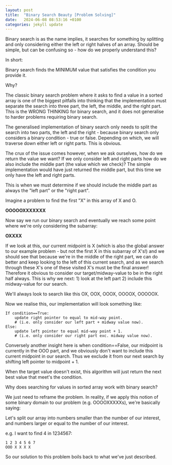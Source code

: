 ```yaml
---
layout: post
title:  "Binary Search Beauty [Problem Solving]"
date:   2024-06-08 08:53:16 +0100
categories: jekyll update
---
```


Binary search is as the name implies, it searches for something by splitting and only considering either the left or right halves of an array. Should be simple, but can be confusing so - how do we properly understand this? 

In short:

Binary search finds the MINIMUM value that satisfies the condition you provide it.

Why?

The classic binary search problem where it asks to find a value in a sorted array is one of the biggest pitfalls into thinking that the implementation must separate the search into three part, the left, the middle, and the right part. This is the WRONG THINKING for binary search, and it does not generalise to harder problems requiring binary search.

The generalised implementation of binary search only needs to split the search into two parts, the left and the right - because binary search only considers a binary condition - true or false. Depending on which, we will traverse down either left or right parts. This is obvious.

The crux of the issue comes however, when we ask ourselves, how do we return the value we want? If we only consider left and right parts how do we also include the middle part (the value which we check)? The simple implementation would have just returned the middle part, but this time we only have the left and right parts.

This is when we must determine if we should include the middle part as always the "left part" or the "right part".


Imagine a problem to find the first "X" in this array of X and O.

**OOOOOXXXXXXX**

Now say we run our binary search and eventually we reach some point where we're only considering the subarray:

**OXXXX**

If we look at this, our current midpoint is X (which is also the global answer to our example problem - but not the first X in this subarray of X's!) and we should see that because we're in the middle of the right part, we can do better and keep looking to the left of this current search, and as we search through these X's one of these visited X's must be the final answer! Therefore it obvious to consider our target/midway-value to be in the right half always. This is why we next: 1) look at the left part 2) include this midway-value for our search. 

We'll always look to search like this OX, OOX, OOOX, OOOOX, OOOOOX. 

Now we realise this, our implementation will look something like:

```
If condition==True:
    update right pointer to equal to mid-way point. 
    # (i.e. only consider our left part + midway value now).
Else:
    update left pointer to equal mid-way point + 1. 
    # (i.e. only consider our right part exc. midway value now). 
```

Conversely another insight here is when condition==False, our midpoint is currently in the OOO part, and we obviously don't want to include this current midpoint in our search. Thus we exclude it from our next search by shifting left pointer to midpoint + 1. 

When the target value doesn't exist, this algorithm will just return the next best value that meet's the condition.

Why does searching for values in sorted array work with binary search?

We just need to reframe the problem. In reality, if we apply this notion of some binary domain to our problem (e.g. OOOOXXXXXs), we're basically saying:

Let's split our array into numbers smaller than the number of our interest, and numbers larger or equal to the number of our interest.

e.g. I want to find 4 in 1234567:

```
1 2 3 4 5 6 7
OOO X X X X
```

So our solution to this problem boils back to what we've just described. 



<!-- You’ll find this post in your `_posts` directory. Go ahead and edit it and re-build the site to see your changes. You can rebuild the site in many different ways, but the most common way is to run `jekyll serve`, which launches a web server and auto-regenerates your site when a file is updated. This is another one!


Jekyll requires blog post files to be named according to the following format:

`YEAR-MONTH-DAY-title.MARKUP`

Where `YEAR` is a four-digit number, `MONTH` and `DAY` are both two-digit numbers, and `MARKUP` is the file extension representing the format used in the file. After that, include the necessary front matter. Take a look at the source for this post to get an idea about how it works.

Jekyll also offers powerful support for code snippets:

{% highlight ruby %}
def print_hi(name)
  puts "Hi, #{name}"
end
print_hi('Tom')
#=> prints 'Hi, Tom' to STDOUT.
{% endhighlight %}

Check out the [Jekyll docs][jekyll-docs] for more info on how to get the most out of Jekyll. File all bugs/feature requests at [Jekyll’s GitHub repo][jekyll-gh]. If you have questions, you can ask them on [Jekyll Talk][jekyll-talk].

[jekyll-docs]: https://jekyllrb.com/docs/home
[jekyll-gh]:   https://github.com/jekyll/jekyll
[jekyll-talk]: https://talk.jekyllrb.com/ -->
